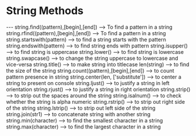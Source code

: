 <h1>String Methods</h1>
---
string.find((pattern),[begin],[end]) --> To find a pattern in a string
string.rfind((pattern),[begin],[end]) --> To find a pattern in a string
string.startswith(pattern) --> to find a string starts with the pattern
string.endswith(pattern) --> to find string ends with pattern
string.isupper() --> to find string is uppercase
string.lower() --> to find string is lowercase
string.swapcase() --> to change the string uppercase to lowercase and vice-versa
string.title() --> to make string into titlecase
len(string) --> to find the size of the string
string.count((pattern),[begin],[end]) --> to count pattern presence in string
string.center(len, ['substitute']) --> to center a string to present on console
string.ljust() --> to justify a string in left orientation
string.rjust() --> to justify a string in right orientation
string.strip() --> to strip out the spaces around the string
string.isalnum() --> to check whether the string is alpha numeric
string.rstrip() --> to strip out right side of the string
string.lstrip() --> to strip out left side of the string
string.join(str1) --> to concatenate string with another string
string.min(character) --> to find the smallest character in a string
string.max(character) --> to find the largest character in a string
